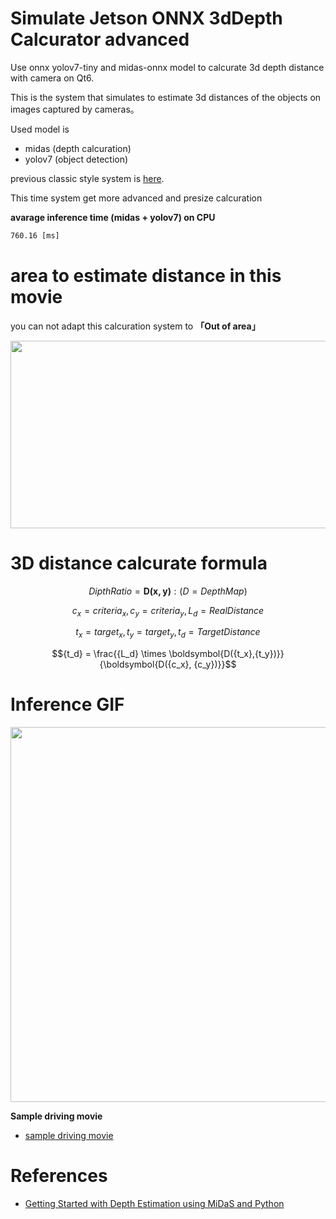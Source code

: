 # Simulate Jetson ONNX 3dDepth Calcurator advanced

Use onnx yolov7-tiny and midas-onnx model to calcurate 3d depth distance with camera on Qt6.

This is the system that simulates to estimate 3d distances of the objects on images captured by cameras。

Used model is
- midas (depth calcuration)
- yolov7 (object detection)

previous classic style system is [here](https://github.com/madara-tribe/Qt6-classic-Depth-Calcurator). 

This time system get more advanced and presize calcuration 

<b>avarage inference time (midas + yolov7) on CPU</b>
```txt
760.16 [ms]
```


# area to estimate distance in this movie 

you can not adapt this calcuration system to <b>「Out of area」</b>

<img src="https://github.com/madara-tribe/Qt6-MiDaS-depth-calculater/assets/48679574/4d0b30f1-246a-4e44-93f1-f536951ccbde" width="600px" height="300px">



# 3D distance calcurate formula 

```math
DipthRatio = \boldsymbol{D(x,y)} : (D=DepthMap)
```
```math
{c_x}={criteria_x},  {c_y}={criteria_y},  {L_d}=RealDistance
```

```math
{t_x}={target_x}, {t_y}={target_y},  {t_d}=TargetDistance
```

```math
{t_d} = \frac{{L_d} \times \boldsymbol{D({t_x},{t_y})}}{\boldsymbol{D({c_x}, {c_y})}}
```

  

# Inference GIF

<img src="https://github.com/madara-tribe/Qt6-MiDaS-depth-calculater/assets/48679574/0143b8eb-464a-4d92-8e27-d37a9bc0ec58" width="600px">

<b>Sample driving movie</b>
- [sample driving movie](https://drive.google.com/file/d/18P0mS9fjMD1nq2tKMzD-u_eXjpjttJ4n/view?usp=sharing)


# References
- [Getting Started with Depth Estimation using MiDaS and Python](https://medium.com/artificialis/getting-started-with-depth-estimation-using-midas-and-python-d0119bfe1159)
